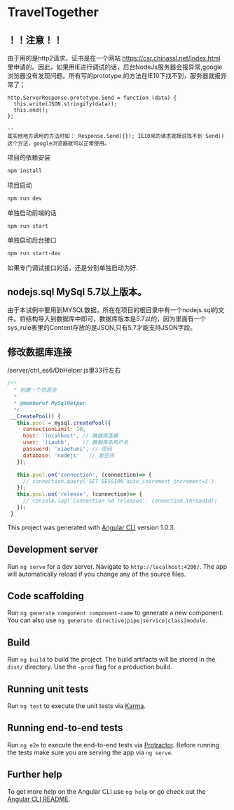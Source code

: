# TravelTogether

## ！！注意！！
由于用的是http2请求，证书是在一个网站 https://csr.chinassl.net/index.html 里申请的。因此，如果用IE进行调试的话，后台NodeJs服务器会报异常,google浏览器没有发现问题。所有写的prototype.的方法在IE10下找不到，服务器就报异常了；
``` code
http.ServerResponse.prototype.Send = function (data) {
  this.write(JSON.stringify(data));
  this.end();
};

--
其实他地方调用的方法时如： Response.Send({}); IE10来的请求就报说找不到 Send()这个方法，google浏览器就可以正常使用。
```

项目的依赖安装
```bash
npm install
```
项目启动
```bash
npm run dev
```
单独启动前端的话
```
npm run start
```
单独启动后台接口
```bash
npm run start-dev
```

如果专门调试接口的话，还是分别单独启动为好.

## nodejs.sql MySql 5.7以上版本。
由于本试例中要用到MYSQL数据，所在在项目的根目录中有一个nodejs.sql的文件。将结构导入到数据库中即可，数据库版本是5.7以的，因为里面有一个sys_rule表里的Content存放的是JSON,只有5.7才能支持JSON字段。
 
 ## 修改数据库连接
 /server/ctrl_es6/DbHelper.js里33行左右
 ```javascript
 /**
   * 创建一个资源池
   * 
   * @memberof MySqlHelper
   */
  __CreatePool() {
    this.pool = mysql.createPool({
      connectionLimit: 10,
      host: 'localhost', // 数据库连接
      user: 'liaohb',    // 数据库名用户名
      password: 'xiaotuni', // 密码
      database: 'nodejs'   // 表空间
    });

    this.pool.on('connection', (connection)=> {
      // connection.query('SET SESSION auto_increment_increment=1')
    });
    this.pool.on('release', (connection)=> {
      // console.log('Connection %d released', connection.threadId);
    });
  }

 ```
 


This project was generated with [Angular CLI](https://github.com/angular/angular-cli) version 1.0.3.

## Development server

Run `ng serve` for a dev server. Navigate to `http://localhost:4200/`. The app will automatically reload if you change any of the source files.

## Code scaffolding

Run `ng generate component component-name` to generate a new component. You can also use `ng generate directive|pipe|service|class|module`.

## Build

Run `ng build` to build the project. The build artifacts will be stored in the `dist/` directory. Use the `-prod` flag for a production build.

## Running unit tests

Run `ng test` to execute the unit tests via [Karma](https://karma-runner.github.io).

## Running end-to-end tests

Run `ng e2e` to execute the end-to-end tests via [Protractor](http://www.protractortest.org/).
Before running the tests make sure you are serving the app via `ng serve`.

## Further help

To get more help on the Angular CLI use `ng help` or go check out the [Angular CLI README](https://github.com/angular/angular-cli/blob/master/README.md).
